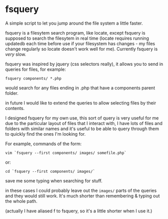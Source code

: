 fsquery
=======

A simple script to let you jump around the file system a little faster.

fsquery is a filesytem search program, like locate, except fsquery is supposed 
to search the filesytem in real time (locate requires running updatedb each 
time before use if your filesystem has changes - my files change regularly 
so locate doesn't work well for me). Currently fsquery is _very_ slow.

fsquery was inspired by jquery (css selectors really), it allows you to send
in queries for files, for example:

```
fsquery components/ *.php
```

would search for any files ending in .php that have a components parent folder.

in future I would like to extend the queries to allow selecting files by their 
contents.

I designed fsquery for my own use, this sort of query is very useful for me
due to the particular layout of files that I interact with, I have lots
of files and folders with similar names and it's useful to be able to query
through them to quickly find the ones I'm looking for.

For example, commands of the form:

```
vim `fsquery --first components/ images/ somefile.php`
```

or:

```
cd `fsquery --first components/ images/`
```

save me some typing when searching for stuff.

in these cases I could probably leave out the `images/` parts of the queries and they 
would still work. It's much shorter than remembering & typing out the whole path.

(actually I have aliased f to fsquery, so it's a little shorter when I use it.)
